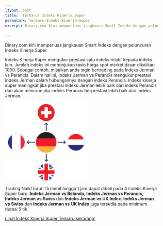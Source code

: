 ```yaml
---
layout: post
title:  Terbaru! Indeks Kinerja Super
permalink: Terbaru-Indeks-Kinerja-Super
excerpt: Binary.com kini memperluas jangkauan Smart Indeks dengan peluncuran Indeks Kinerja Super. 

---
```

Binary.com kini memperluas jangkauan Smart Indeks dengan peluncuran Indeks Kinerja Super.

Indeks Kinerja Super mengukur prestasi satu indeks relatif kepada indeks lain. Jumlah indeks ini menunjukan rasio harga spot market dasar dikalikan 1000. Sebagai contoh, misalkan anda ingin bertrading pada Indeks Jerman vs Perancis. Dalam hal ini, indeks Jerman vs Perancis mengukur prestasi indeks Jerman dalam hubungannya dengan indeks Perancis. Indeks kinerja super meningkat jika prestasi indeks Jerman lebih baik dari indeks Perancis dan akan menurun jika indeks Perancis berprestasi lebih baik dari indeks Jerman.

![](/post_images/Out-Performance.png)

Trading Naik/Turun 15 menit hingga 1 jam dapat dibeli pada 4 Indeks Kinerja Super baru: **Indeks Jerman vs Belanda, Indeks Jerman vs Perancis, Indeks Jerman vs Swiss** dan **Indeks Jerman vs UK Index. Indeks Jerman vs Swiss** dan **Indeks Jerman vs UK Index** juga tersedia pada minimum durasi 5 tik.

[Lihat Indeks Kinerja Super Terbaru sekarang!](https://www.binary.com/c/trade.cgi?market=smarties&time=15m&form_name=risefall&expiry_&amount_&H=S0P&currency=USD&underlying_symbol=OPIDAXAEX&amount=100&date_&&l=ID&utm_medium=social&utm_source=blog&utm_content=whatsnew)



